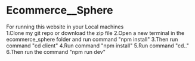 # Ecommerce__Sphere

For running this website in your Local machines <br>
1.Clone my git repo or download the zip file
2.Open a new terminal in the ecommerce_sphere folder and run command "npm install"
3.Then run command "cd client"
4.Run command "npm install"
5.Run command "cd.."
6.Then run the command "npm run dev"
